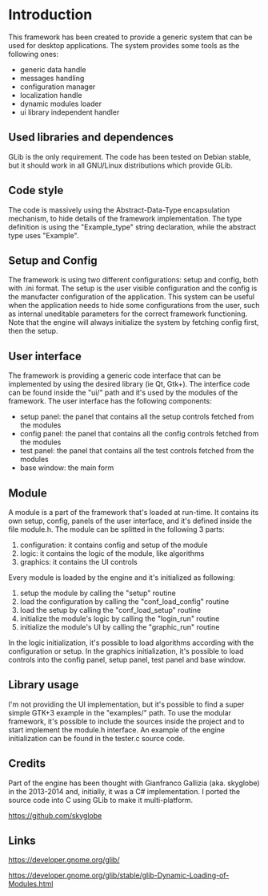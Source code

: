 
# Introduction
This framework has been created to provide a generic system that can be used for desktop applications. 
The system provides some tools as the following ones:
* generic data handle
* messages handling
* configuration manager
* localization handle
* dynamic modules loader
* ui library independent handler

## Used libraries and dependences
GLib is the only requirement. The code has been tested on Debian stable, but it should work in all GNU/Linux
distributions which provide GLib.

## Code style
The code is massively using the Abstract-Data-Type encapsulation mechanism, to hide details of the framework
implementation. The type definition is using the "Example\_type" string declaration, while the abstract type uses "Example".

## Setup and Config
The framework is using two different configurations: setup and config, both with .ini format.
The setup is the user visible configuration and the config is the manufacter configuration of the application.
This system can be useful when the application needs to hide some configurations from the user, such as internal
uneditable parameters for the correct framework functioning.
Note that the engine will always initialize the system by fetching config first, then the setup.

## User interface
The framework is providing a generic code interface that can be implemented by using the desired library (ie Qt, Gtk+).
The interfice code can be found inside the "ui/" path and it's used by the modules of the framework.
The user interface has the following components:
* setup panel: the panel that contains all the setup controls fetched from the modules
* config panel: the panel that contains all the config controls fetched from the modules
* test panel: the panel that contains all the test controls fetched from the modules
* base window: the main form

## Module
A module is a part of the framework that's loaded at run-time. It contains its own setup, config, panels of the user
interface, and it's defined inside the file module.h. The module can be splitted in the following 3 parts:
  1. configuration: it contains config and setup of the module
  2. logic: it contains the logic of the module, like algorithms
  3. graphics: it contains the UI controls

Every module is loaded by the engine and it's initialized as following:
  1. setup the module by calling the "setup" routine
  2. load the configuration by calling the "conf\_load\_config" routine
  3. load the setup by calling the "conf\_load\_setup" routine
  4. initialize the module's logic by calling the "login\_run" routine
  5. initialize the module's UI by calling the "graphic\_run" routine

In the logic initialization, it's possible to load algorithms according with the configuration or setup.
In the graphics initialization, it's possible to load controls into the config panel, setup panel, test panel and base
window.

## Library usage
I'm not providing the UI implementation, but it's possible to find a super simple GTK+3 example in the "examples/" path. 
To use the modular framework, it's possible to include the sources inside the project and to start implement the module.h interface.
An example of the engine initialization can be found in the tester.c source code.

## Credits
Part of the engine has been thought with Gianfranco Gallizia (aka. skyglobe) in the 2013-2014 and, initially, it was a C# implementation. 
I ported the source code into C using GLib to make it multi-platform.

https://github.com/skyglobe

## Links

https://developer.gnome.org/glib/

https://developer.gnome.org/glib/stable/glib-Dynamic-Loading-of-Modules.html
